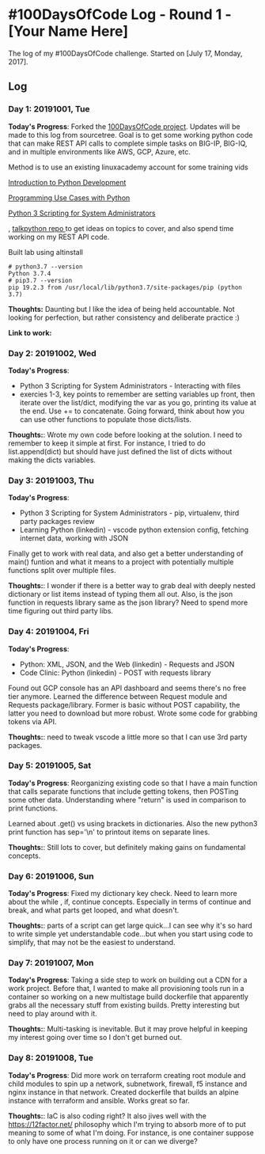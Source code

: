 # #100DaysOfCode Log - Round 1 - [Your Name Here]

The log of my #100DaysOfCode challenge. Started on [July 17, Monday, 2017].

## Log

### Day 1: 20191001, Tue

**Today's Progress**: Forked the [100DaysOfCode project](https://www.100daysofcode.com/). Updates will be made to this log from sourcetree. 
Goal is to get some working python code that can make REST API calls to complete simple tasks on BIG-IP, BIG-IQ, and in multiple environments like AWS, GCP, Azure, etc. 

Method is to use an existing linuxacademy account for some training vids

[Introduction to Python Development](https://linuxacademy.com/cp/modules/view/id/311)

[Programming Use Cases with Python](https://linuxacademy.com/cp/modules/view/id/383)

[Python 3 Scripting for System Administrators](https://linuxacademy.com/cp/modules/view/id/168)

, [talkpython repo ](https://github.com/talkpython/100daysofcode-with-python-course) to get ideas on topics to cover, and also spend time working on my REST API code. 

Built lab using altinstall

```
# python3.7 --version
Python 3.7.4
# pip3.7 --version
pip 19.2.3 from /usr/local/lib/python3.7/site-packages/pip (python 3.7)
```

**Thoughts:** Daunting but I like the idea of being held accountable. Not looking for perfection, but rather consistency and deliberate practice :)

**Link to work:**  

### Day 2: 20191002, Wed

**Today's Progress**: 

* Python 3 Scripting for System Administrators - Interacting with files
* exercies 1-3, key points to remember are setting variables up front, then iterate over the list/dict, modifying the var as you go, printing its value at the end. Use += to concatenate. Going forward, think about how you can use other functions to populate those dicts/lists. 

**Thoughts:**:  Wrote my own code before looking at the solution. I need to remember to keep it simple at first. For instance, I tried to do list.append(dict) but should have just defined the list of dicts without making the dicts variables. 


### Day 3: 20191003, Thu

**Today's Progress**: 

* Python 3 Scripting for System Administrators - pip, virtualenv, third party packages review
* Learning Python (linkedin) - vscode python extension config, fetching internet data, working with JSON

Finally get to work with real data, and also get a better understanding of main() funtion and what it means to a project with potentially multiple functions split over multiple files. 

**Thoughts:**:  I wonder if there is a better way to grab deal with deeply nested dictionary or list items instead of typing them all out. Also, is the json function in requests library same as the json library? Need to spend more time figuring out third party libs.

### Day 4: 20191004, Fri

**Today's Progress**: 
* Python: XML, JSON, and the Web (linkedin) - Requests and JSON
* Code Clinic: Python (linkedin) - POST with requests library

Found out GCP console has an API dashboard and seems there's no free tier anymore. 
Learned the difference between Request module and Requests package/library. Former is basic without POST capability, the latter you need to download but more robust. Wrote some code for grabbing tokens via API. 

**Thoughts:**:  need to tweak vscode a little more so that I can use 3rd party packages. 

### Day 5: 20191005, Sat

**Today's Progress**: 
Reorganizing existing code so that I have a main function that calls separate functions that include getting tokens, then POSTing some other data. Understanding where "return" is used in comparison to print functions. 

Learned about .get() vs using brackets in dictionaries. Also the new python3 print function has sep='\n' to printout items on separate lines. 

**Thoughts:**: Still lots to cover, but definitely making gains on fundamental concepts. 

### Day 6: 20191006, Sun

**Today's Progress**: 
Fixed my dictionary key check. 
Need to learn more about the while , if, continue concepts.  Especially in terms of continue and break, and what parts get looped, and what doesn't. 

**Thoughts:**:  parts of a script can get large quick...I can see why it's so hard to write simple yet understandable code...but when you start using code to simplify, that may not be the easiest to understand. 

### Day 7: 20191007, Mon

**Today's Progress**: 
Taking a side step to work on building out a CDN for a work project. 
Before that, I wanted to make all provisioning tools run in a container so working on a new multistage build dockerfile that apparently grabs all the necessary stuff from existing builds. Pretty interesting but need to play around with it. 

**Thoughts:**: Multi-tasking is inevitable. But it may prove helpful in keeping my interest going over time so I don't get burned out. 

### Day 8: 20191008, Tue

**Today's Progress**:  Did more work on terraform creating root module and child modules to spin up a network, subnetwork, firewall, f5 instance and nginx instance in that network. Created dockerfile that builds an alpine instance with terraform and ansible. Works great so far. 

**Thoughts:**:  IaC is also coding right? It also jives well with the https://12factor.net/ philosophy which I'm trying to absorb more of to put meaning to some of what I'm doing. For instance, is one container suppose to only have one process running on it or can we diverge?